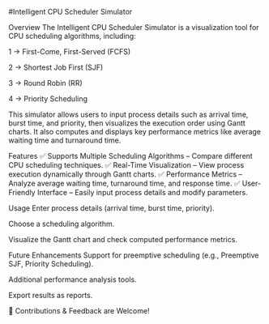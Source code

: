 #Intelligent CPU Scheduler Simulator

Overview
The Intelligent CPU Scheduler Simulator is a visualization tool for CPU scheduling algorithms, including:

1 -> First-Come, First-Served (FCFS)

2 -> Shortest Job First (SJF)

3 -> Round Robin (RR)

4 -> Priority Scheduling

This simulator allows users to input process details such as arrival time, burst time, and priority, then visualizes the execution order using Gantt charts. It also computes and displays key performance metrics like average waiting time and turnaround time.

Features
✅ Supports Multiple Scheduling Algorithms – Compare different CPU scheduling techniques.
✅ Real-Time Visualization – View process execution dynamically through Gantt charts.
✅ Performance Metrics – Analyze average waiting time, turnaround time, and response time.
✅ User-Friendly Interface – Easily input process details and modify parameters.

Usage
Enter process details (arrival time, burst time, priority).

Choose a scheduling algorithm.

Visualize the Gantt chart and check computed performance metrics.

Future Enhancements
Support for preemptive scheduling (e.g., Preemptive SJF, Priority Scheduling).

Additional performance analysis tools.

Export results as reports.

🚀 Contributions & Feedback are Welcome!
